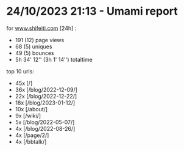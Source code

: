 # 24/10/2023 21:13 - Umami report
for www.shifeiti.com [24h] :

 - 191 (12) page views
 - 68 (5) uniques
 - 49 (5) bounces
 - 5h 34' 12'' (3h 1' 14'') totaltime


top 10 urls:
 - 45x [/]
 - 36x [/blog/2022-12-09/]
 - 22x [/blog/2022-12-22/]
 - 18x [/blog/2023-01-12/]
 - 10x [/about/]
 - 9x [/wiki/]
 - 5x [/blog/2022-05-07/]
 - 4x [/blog/2022-08-26/]
 - 4x [/page/2/]
 - 4x [/bbtalk/]


